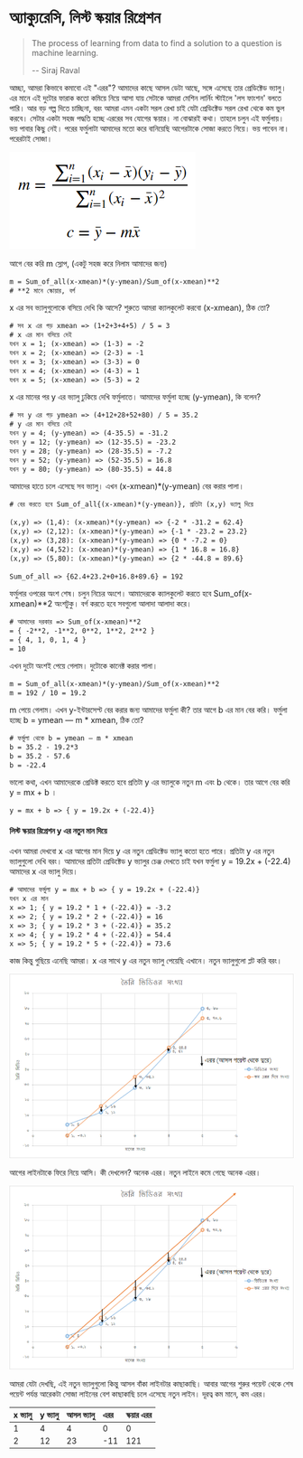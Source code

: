 # অ্যাক্যুরেসি, লিস্ট স্কয়ার রিগ্রেশন

> The process of learning from data to find a solution to a question is machine learning.
>
> -- Siraj Raval

আচ্ছা, আমরা কিভাবে কমাবো এই "এরর"? আমাদের কাছে আসল ডেটা আছে, সঙ্গে এসেছে তার প্রেডিক্টেড ভ্যালু। এর মানে এই দুটোর ফারাক কতো কমিয়ে নিয়ে আসা যায় সেটাকে আমরা মেশিন লার্নিং স্টাইলে 'লস ফাংশন' বলতে পারি। আর বড় গল্প দিতে চাচ্ছিনা, বরং আমরা এমন একটা সরল রেখা চাই যেটা প্রেডিক্টেড সরল রেখা থেকে কম ভুল করবে। সেটার একটা সহজ পদ্ধতি হচ্ছে এররের সব যোগের স্কয়ার। না বোঝারই কথা। তাহলে চলুন এই ফর্মুলায়। ভয় পাবার কিছু নেই। পরের ফর্মুলাটা আমাদের মতো করে বানিয়েছি আগেরটাকে সোজা করতে গিয়ে। ভয় পাবেন না। পরেরটাই সোজা। 

![&#x9A8;&#x9BF;&#x99A;&#x9C7;&#x9B0;&#x99F;&#x9BE; &#x9A6;&#x9C7;&#x996;&#x9C1;&#x9A8; &#x9AD;&#x9BE;&#x9B2;&#x9CB; &#x995;&#x9B0;&#x9C7; \(&#x9B2;&#x9BF;&#x9B8;&#x9CD;&#x99F; &#x9B8;&#x9CD;&#x995;&#x9DF;&#x9BE;&#x9B0; &#x9B0;&#x9BF;&#x997;&#x9CD;&#x9B0;&#x9C7;&#x9B6;&#x9A8;\)](../.gitbook/assets/formula.png)

আগে বের করি m স্লোপ, \(একটু সহজ করে নিলাম আমাদের জন্য\)

```text
m = Sum_of_all(x-xmean)*(y-ymean)/Sum_of(x-xmean)**2
# **2 মানে স্কোয়ার, বর্গ 
```

x এর সব ভ্যালুগুলোকে বসিয়ে দেখি কি আসে? শুরুতে আমরা ক্যালকুলেট করবো \(x-xmean\), ঠিক তো?

```text
# সব x এর গড় xmean => (1+2+3+4+5) / 5 = 3
# x এর মান বসিয়ে দেই 
যখন x = 1; (x-xmean) => (1-3) = -2
যখন x = 2; (x-xmean) => (2-3) = -1
যখন x = 3; (x-xmean) => (3-3) = 0
যখন x = 4; (x-xmean) => (4-3) = 1
যখন x = 5; (x-xmean) => (5-3) = 2
```

x এর মানের পর y এর ভ্যালু ঢুকিয়ে দেখি ফর্মুলাতে। আমাদের ফর্মুলা হচ্ছে \(y-ymean\), কি বলেন?

```text
# সব y এর গড় ymean => (4+12+28+52+80) / 5 = 35.2
# y এর মান বসিয়ে দেই 
যখন y = 4; (y-ymean) => (4-35.5) = -31.2
যখন y = 12; (y-ymean) => (12-35.5) = -23.2
যখন y = 28; (y-ymean) => (28-35.5) = -7.2
যখন y = 52; (y-ymean) => (52-35.5) = 16.8
যখন y = 80; (y-ymean) => (80-35.5) = 44.8
```

আমাদের হাতে চলে এসেছে সব ভ্যালু। এখন \(x-xmean\)\*\(y-ymean\) বের করার পালা। 

```text
# বের করতে হবে Sum_of_all{(x-xmean)*(y-ymean)}, প্রতিটা (x,y) ভ্যালু দিয়ে 

(x,y) => (1,4): (x-xmean)*(y-ymean) => {-2 * -31.2 = 62.4}
(x,y) => (2,12): (x-xmean)*(y-ymean) => {-1 * -23.2 = 23.2}
(x,y) => (3,28): (x-xmean)*(y-ymean) => {0 * -7.2 = 0}
(x,y) => (4,52): (x-xmean)*(y-ymean) => {1 * 16.8 = 16.8}
(x,y) => (5,80): (x-xmean)*(y-ymean) => {2 * -44.8 = 89.6}

Sum_of_all => {62.4+23.2+0+16.8+89.6} = 192
```

ফর্মুলার ওপরের অংশ শেষ। চলুন নিচের অংশে। আমাদেরকে ক্যালকুলেট করতে হবে Sum\_of\(x-xmean\)\*\*2 অংশটুকু। বর্গ করতে হবে সবগুলো আলাদা আলাদা করে। 

```text
# আমাদের দরকার => Sum_of(x-xmean)**2
= { -2**2, -1**2, 0**2, 1**2, 2**2 }
= { 4, 1, 0, 1, 4 }
= 10
```

এখন দুটো অংশই পেয়ে গেলাম। দুটোকে কানেক্ট করার পালা। 

```text
m = Sum_of_all(x-xmean)*(y-ymean)/Sum_of(x-xmean)**2
m = 192 / 10 = 19.2
```

m পেয়ে গেলাম। এখন y-ইন্টারসেপ্ট বের করার জন্য আমাদের ফর্মুলা কী? তার আগে b এর মান বের করি। ফর্মুলা হচ্ছে b = ymean — m \* xmean, ঠিক তো?

```text
# ফর্মুলা থেকে b = ymean — m * xmean
b = 35.2 - 19.2*3
b = 35.2 - 57.6
b = -22.4
```

ভালো কথা, এখন আমাদেরকে প্রেডিক্ট করতে হবে প্রতিটা y এর ভ্যালুকে নতুন m এবং b থেকে। তার আগে বের করি y = mx + b । 

```text
y = mx + b => { y = 19.2x + (-22.4)}
```

#### লিস্ট স্কয়ার রিগ্রেশন y এর নতুন মান দিয়ে 

এখন আমরা দেখবো x এর আগের মান দিয়ে y এর নতুন প্রেডিক্টেড ভ্যালু কতো হতে পারে। প্রতিটা y এর নতুন ভ্যালুগুলো দেখি বরং। আমাদের প্রতিটা প্রেডিক্টেড y ভ্যালুর চেঞ্জ দেখতে চাই যখন ফর্মুলা y = 19.2x + \(-22.4\) আমাদের x এর ভ্যালু দিয়ে। 

```text
# আমাদের ফর্মুলা y = mx + b => { y = 19.2x + (-22.4)}
যখন x এর মান 
x => 1; { y = 19.2 * 1 + (-22.4)} = -3.2
x => 2; { y = 19.2 * 2 + (-22.4)} = 16
x => 3; { y = 19.2 * 3 + (-22.4)} = 35.2
x => 4; { y = 19.2 * 4 + (-22.4)} = 54.4
x => 5; { y = 19.2 * 5 + (-22.4)} = 73.6
```

কাজ কিন্তু গুছিয়ে এনেছি আমরা। x এর সাথে y এর নতুন ভ্যালু পেয়েছি এখানে। নতুন ভ্যালুগুলো প্লট করি বরং। 

![&#x9B2;&#x9BF;&#x9B8;&#x9CD;&#x99F; &#x9B8;&#x9CD;&#x995;&#x9DF;&#x9BE;&#x9B0; &#x9B0;&#x9BF;&#x997;&#x9CD;&#x9B0;&#x9C7;&#x9B6;&#x9A8; y &#x98F;&#x9B0; &#x9A8;&#x9A4;&#x9C1;&#x9A8; &#x9AE;&#x9BE;&#x9A8; &#x9A6;&#x9BF;&#x9DF;&#x9C7; &#x9AA;&#x9CD;&#x9B2;&#x99F; &#x995;&#x9B0;&#x9C7; &#x9A8;&#x9A4;&#x9C1;&#x9A8; &#x9B2;&#x9BE;&#x987;&#x9A8; ](../.gitbook/assets/error1.png)

আগের লাইনটাকে ফিরে নিয়ে আসি। কী দেখলেন? অনেক এরর। নতুন লাইনে কমে গেছে অনেক এরর। 

![](../.gitbook/assets/error%20%281%29.png)

আমরা যেটা দেখছি, এই নতুন ভ্যালুগুলো কিন্তু আসল বাঁকা লাইনটার কাছাকাছি। আবার আগের শুরুর পয়েন্ট থেকে শেষ পয়েন্ট পর্যন্ত আরেকটা সোজা লাইনের বেশ কাছাকাছি চলে এসেছে নতুন লাইন। দূরত্ব কম মানে, কম এরর। 

| x ভ্যালু  |  y ভ্যালু  | আসল ভ্যালু  | এরর  | স্কয়ার এরর  |
| :--- | :--- | :--- | :--- | :--- |
| 1 | 4 | 4 | 0 | 0 |
| 2 | 12 | 23 | -11 | 121 |


